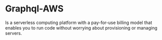 # Graphql-AWS
Is a serverless computing platform with a pay-for-use billing model that enables you to run code without worrying about provisioning or managing servers.
